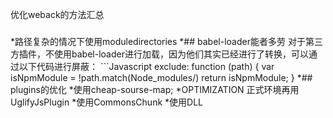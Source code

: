 优化weback的方法汇总<br>
###
*路径复杂的情况下使用moduledirectories
*## babel-loader能者多劳
    对于第三方插件，不使用babel-loader进行加载，因为他们其实已经进行了转换，可以通过以下代码进行屏蔽：
    ```Javascript
    exclude: function (path) {
      var isNpmModule = !path.match(Node_modules/)
      return isNpmModule;
    }
*## plugins的优化
    *使用cheap-sourse-map;
    *OPTIMIZATION 正式环境再用UglifyJsPlugin
    *使用CommonsChunk
*使用DLL
